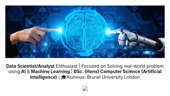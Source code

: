 <p align='center'>
  <a href="#"><img src="https://github.com/TanveerAIML/TanveerAIML/blob/master/Tanveer-Dalal/Header1.jpg"></a>
</p>

<p align='center'>
  <b>Data Scientist/Analyst</b> Enthusiast | Focused on Solving real-world problem using <b>AI</b> & <b>Machine Learning</b> | <b>BSc. (Hons) Computer Science (Artificial Intelligence)</b> | 🎓Alumnus: Brunel University London 
</p>

<p align='center'>
  <a href="https://www.linkedin.com/in/tanveer-dalal-b10a621b7/">
    <img src="https://img.shields.io/badge/linkedin-%230077B5.svg?&style=for-the-badge&logo=linkedin&logoColor=white" />
  </a>
</p>
    

